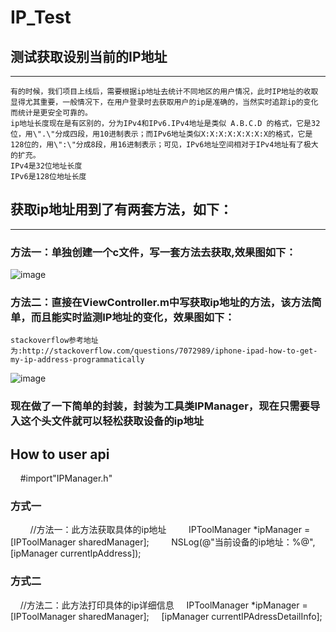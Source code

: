 # IP_Test
## 测试获取设别当前的IP地址
-----------------------

    有的时候，我们项目上线后，需要根据ip地址去统计不同地区的用户情况，此时IP地址的收取显得尤其重要，一般情况下，在用户登录时去获取用户的ip是准确的，当然实时追踪ip的变化而统计是更安全可靠的。
    ip地址长度现在是有区别的，分为IPv4和IPv6.IPv4地址是类似 A.B.C.D 的格式，它是32位，用\".\"分成四段，用10进制表示；而IPv6地址类似X:X:X:X:X:X:X:X的格式，它是128位的，用\":\"分成8段，用16进制表示；可见，IPv6地址空间相对于IPv4地址有了极大的扩充。
    IPv4是32位地址长度
    IPv6是128位地址长度


## 获取ip地址用到了有两套方法，如下：
-----------------------
   
### 方法一：单独创建一个c文件，写一套方法去获取,效果图如下：

![image](https://github.com/xiayuanquan/IP_Test/blob/master/IP_Test/source/test1.png)

### 方法二：直接在ViewController.m中写获取ip地址的方法，该方法简单，而且能实时监测IP地址的变化，效果图如下：

    stackoverflow参考地址为:http://stackoverflow.com/questions/7072989/iphone-ipad-how-to-get-my-ip-address-programmatically
    
![image](https://github.com/xiayuanquan/IP_Test/blob/master/IP_Test/source/test2.png)


### 现在做了一下简单的封装，封装为工具类IPManager，现在只需要导入这个头文件就可以轻松获取设备的ip地址
## How to user api 
  
     #import"IPManager.h"
     
### 方式一   
         //方法一：此方法获取具体的ip地址
         IPToolManager *ipManager = [IPToolManager sharedManager];
         NSLog(@"当前设备的ip地址：%@",[ipManager currentIpAddress]);
      
### 方式二  
     //方法二：此方法打印具体的ip详细信息
     IPToolManager *ipManager = [IPToolManager sharedManager];
     [ipManager currentIPAdressDetailInfo];
